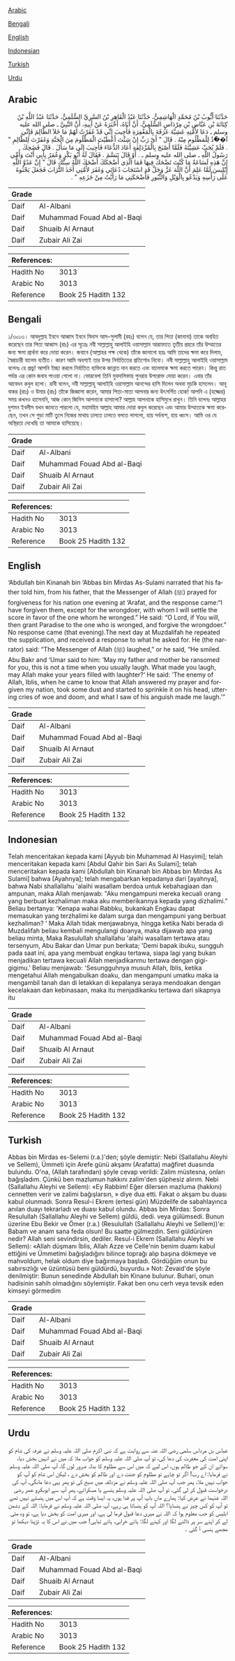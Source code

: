 [Arabic](#arabic)

[Bengali](#bengali)

[English](#english)

[Indonesian](#indonesian)

[Turkish](#turkish)

[Urdu](#urdu)

## Arabic


<div dir="rtl" lang="ar" style={{fontSize:'larger',backgroundColor:'#f8f9fa',padding:20}}>
حَدَّثَنَا أَيُّوبُ بْنُ مُحَمَّدٍ الْهَاشِمِيُّ، حَدَّثَنَا عَبْدُ الْقَاهِرِ بْنُ السَّرِيِّ السُّلَمِيُّ، حَدَّثَنَا عَبْدُ اللَّهِ بْنُ كِنَانَةَ بْنِ عَبَّاسِ بْنِ مِرْدَاسٍ السُّلَمِيُّ، أَنَّ أَبَاهُ، أَخْبَرَهُ عَنْ أَبِيهِ، أَنَّ النَّبِيَّ ـ صلى الله عليه وسلم ـ دَعَا لأُمَّتِهِ عَشِيَّةَ عَرَفَةَ بِالْمَغْفِرَةِ فَأُجِيبَ إِنِّي قَدْ غَفَرْتُ لَهُمْ مَا خَلاَ الظَّالِمَ فَإِنِّي آ��ُذُ لِلْمَظْلُومِ مِنْهُ ‏.‏ قَالَ ‏"‏ أَىْ رَبِّ إِنْ شِئْتَ أَعْطَيْتَ الْمَظْلُومَ مِنَ الْجَنَّةِ وَغَفَرْتَ لِلظَّالِمِ ‏"‏ ‏.‏ فَلَمْ يُجَبْ عَشِيَّتَهُ فَلَمَّا أَصْبَحَ بِالْمُزْدَلِفَةِ أَعَادَ الدُّعَاءَ فَأُجِيبَ إِلَى مَا سَأَلَ ‏.‏ قَالَ فَضَحِكَ رَسُولُ اللَّهِ ـ صلى الله عليه وسلم ـ ‏.‏ أَوْ قَالَ تَبَسَّمَ ‏.‏ فَقَالَ لَهُ أَبُو بَكْرٍ وَعُمَرُ بِأَبِي أَنْتَ وَأُمِّي إِنَّ هَذِهِ لَسَاعَةٌ مَا كُنْتَ تَضْحَكُ فِيهَا فَمَا الَّذِي أَضْحَكَكَ أَضْحَكَ اللَّهُ سِنَّكَ قَالَ ‏"‏ إِنَّ عَدُوَّ اللَّهِ إِبْلِيسَ لَمَّا عَلِمَ أَنَّ اللَّهَ عَزَّ وَجَلَّ قَدِ اسْتَجَابَ دُعَائِي وَغَفَرَ لأُمَّتِي أَخَذَ التُّرَابَ فَجَعَلَ يَحْثُوهُ عَلَى رَأْسِهِ وَيَدْعُو بِالْوَيْلِ وَالثُّبُورِ فَأَضْحَكَنِي مَا رَأَيْتُ مِنْ جَزَعِهِ ‏"‏ ‏.‏
</div>
<div style={{backgroundColor:'#f8f9fa',padding:20, marginBottom: 10}}><table> <thead> <tr> <th>Grade</th> <th></th> </tr> </thead> <tbody> <tr><td>Daif</td><td>Al-Albani</td></tr><tr><td>Daif</td><td>Muhammad Fouad Abd al-Baqi</td></tr><tr><td>Daif</td><td>Shuaib Al Arnaut</td></tr><tr><td>Daif</td><td>Zubair Ali Zai</td></tr></tbody></table><table> <thead> <tr> <th>References:</th> <th></th> </tr> </thead> <tbody><tr><td>Hadith No</td><td>3013</td></tr><tr><td>Arabic No</td><td>3013</td></tr><tr><td>Reference</td><td>Book 25 Hadith 132</td></tr></tbody></table></div>

## Bengali


<div dir="ltr" lang="bn" style={{fontSize:'larger',backgroundColor:'#f8f9fa',padding:20}}>
১/৩০১৩। আবদুল্লাহ ইবনে আব্বাস ইবনে মিদাস আস-সুলামী (রহঃ) বলেন যে, তার পিতা (কানানা) তাকে অবহিত করেছেন তার পিতা আব্বাস (রাঃ) এর সূত্রেঃ নবী সাল্লাল্লাহু আলাইহি ওয়াসাল্লাম আরাফাতে তৃতীয় প্রহরে তাঁর উম্মাতের জন্য ক্ষমা প্রার্থনা করে দোয়া করেন। জবাবে (আল্লাহর পক্ষ থেকে) তাঁকে জানানো হয়ঃ আমি তাদের ক্ষমা করে দিলাম, স্বৈরাচারী যালেম ব্যতীত। কারণ আমি অবশ্যই তার উপর নির্যাতিতের প্রতিশোধ নিবো। নবী সাল্লাল্লাহু আলাইহি ওয়াসাল্লাম বলেনঃ হে প্রভু! আপনি ইচ্ছা করলে নির্যাতিত ব্যক্তিকে জান্নাত দান করতে এবং যালেমকে ক্ষমা করতে পারেন। কিন্তু রাত পর্যন্ত এর কোন জবাব পাওয়া গেলো না। ভোরবেলা তিনি মুযদালিফায় পুনরায় উপরোক্ত দোয়া করেন। এবার তাঁর আবেদন কবুল হলো। রাবী বলেন, নবী সাল্লাল্লাহু আলাইহি ওয়াসাল্লাম আনন্দের হাসি দিলেন অথবা মুচকি হাসলেন। আবূ বাকর (রাঃ) ও উমার (রাঃ) তাঁকে জিজ্ঞাসা করেন, আমার পিতা-মাতা আপনার জন্য উৎসর্গিত হোক! আপনি এ (হজ্জের) সময় কখনও হাসেননি, আজ কোন্ জিনিস আপনাকে হাসালো? আল্লাহ আপনাকে হাসিমুখে রাখুন। তিনি বলেনঃ আল্লাহর দুশমন ইবলীস যখন জানতে পারলো যে, মহামহিম আল্লাহ আমার দোয়া কবুল করেছেন এবং আমার উম্মাতকে ক্ষমা করেছেন, তখন সে গুড়া মাটি তুলে নিজের মাথায় ঢালতে ঢালতে বলতে লাগলো, হায় সর্বনাশ, হায় ধ্বংস। আমি ওর যে অস্থিরতা দেখেছি তা আমাকে হাসিয়েছে।
</div>
<div style={{backgroundColor:'#f8f9fa',padding:20, marginBottom: 10}}><table> <thead> <tr> <th>Grade</th> <th></th> </tr> </thead> <tbody> <tr><td>Daif</td><td>Al-Albani</td></tr><tr><td>Daif</td><td>Muhammad Fouad Abd al-Baqi</td></tr><tr><td>Daif</td><td>Shuaib Al Arnaut</td></tr><tr><td>Daif</td><td>Zubair Ali Zai</td></tr></tbody></table><table> <thead> <tr> <th>References:</th> <th></th> </tr> </thead> <tbody><tr><td>Hadith No</td><td>3013</td></tr><tr><td>Arabic No</td><td>3013</td></tr><tr><td>Reference</td><td>Book 25 Hadith 132</td></tr></tbody></table></div>

## English


<div dir="ltr" lang="en" style={{fontSize:'larger',backgroundColor:'#f8f9fa',padding:20}}>
‘Abdullah bin Kinanah bin ‘Abbas bin Mirdas As-Sulami narrated that his father told him, from his father, that the Messenger of Allah (ﷺ) prayed for forgiveness for his nation one evening at ‘Arafat, and the response came:“I have forgiven them, except for the wrongdoer, with whom I will settle the score in favor of the one whom he wronged.” He said: “O Lord, if You will, then grant Paradise to the one who is wronged, and forgive the wrongdoer.” No response came (that evening).The next day at Muzdalifah he repeated the supplication, and received a response to what he asked for. He (the narrator) said: “The Messenger of Allah (ﷺ) laughed,” or he said, “He smiled. Abu Bakr and ‘Umar said to him: ‘May my father and mother be ransomed for you, this is not a time when you usually laugh. What made you laugh, may Allah make your years filled with laughter?’ He said: ‘The enemy of Allah, Iblis, when he came to know that Allah answered my prayer and forgiven my nation, took some dust and started to sprinkle it on his head, uttering cries of woe and doom, and what I saw of his anguish made me laugh.’”
</div>
<div style={{backgroundColor:'#f8f9fa',padding:20, marginBottom: 10}}><table> <thead> <tr> <th>Grade</th> <th></th> </tr> </thead> <tbody> <tr><td>Daif</td><td>Al-Albani</td></tr><tr><td>Daif</td><td>Muhammad Fouad Abd al-Baqi</td></tr><tr><td>Daif</td><td>Shuaib Al Arnaut</td></tr><tr><td>Daif</td><td>Zubair Ali Zai</td></tr></tbody></table><table> <thead> <tr> <th>References:</th> <th></th> </tr> </thead> <tbody><tr><td>Hadith No</td><td>3013</td></tr><tr><td>Arabic No</td><td>3013</td></tr><tr><td>Reference</td><td>Book 25 Hadith 132</td></tr></tbody></table></div>

## Indonesian


<div dir="ltr" lang="id" style={{fontSize:'larger',backgroundColor:'#f8f9fa',padding:20}}>
Telah menceritakan kepada kami [Ayyub bin Muhammad Al Hasyimi]; telah menceritakan kepada kami [Abdul Qahir bin Sari As Sulami]; telah menceritakan kepada kami [Abdullah bin Kinanah bin Abbas bin Mirdas As Sulami] bahwa [Ayahnya]; telah mengabarkan kepadanya dari [ayahnya], bahwa Nabi shallallahu 'alaihi wasallam berdoa untuk kebahagiaan dan ampunan, maka Allah menjawab: "Aku mengampuni mereka kecuali orang yang berbuat kezhaliman maka aku memberikannya kepada yang dizhalimi." Beliau bertanya: 'Kenapa wahai Rabbku, bukankah Engkau dapat memasukan yang terzhalimi ke dalam surga dan mengampuni yang berbuat kezhaliman? ' Maka Allah tidak menjawabnya, hingga ketika Nabi berada di Muzdalifah beliau kembali mengulangi doanya, maka dijawab apa yang beliau minta, Maka Rasulullah shallallahu 'alaihi wasallam tertawa atau tersenyum, Abu Bakar dan Umar pun berkata; 'Demi bapak ibuku, sungguh pada saat ini, apa yang membuat engkau tertawa, siapa lagi yang bukan menjadikan tertawa kecuali Allah menjadikanmu tertawa dengan gigi-gigimu.' Beliau menjawab: 'Sesungguhnya musuh Allah, Iblis, ketika mengetahui Allah mengabulkan doaku, dan mengampuni umatku maka ia mengambil tanah dan di letakkan di kepalanya seraya mendoakan dengan kecelakaan dan kebinasaan, maka itu menjadikanku tertawa dari sikapnya itu
</div>
<div style={{backgroundColor:'#f8f9fa',padding:20, marginBottom: 10}}><table> <thead> <tr> <th>Grade</th> <th></th> </tr> </thead> <tbody> <tr><td>Daif</td><td>Al-Albani</td></tr><tr><td>Daif</td><td>Muhammad Fouad Abd al-Baqi</td></tr><tr><td>Daif</td><td>Shuaib Al Arnaut</td></tr><tr><td>Daif</td><td>Zubair Ali Zai</td></tr></tbody></table><table> <thead> <tr> <th>References:</th> <th></th> </tr> </thead> <tbody><tr><td>Hadith No</td><td>3013</td></tr><tr><td>Arabic No</td><td>3013</td></tr><tr><td>Reference</td><td>Book 25 Hadith 132</td></tr></tbody></table></div>

## Turkish


<div dir="ltr" lang="tr" style={{fontSize:'larger',backgroundColor:'#f8f9fa',padding:20}}>
Abbas bin Mirdas es-Selemi (r.a.)'den; şöyle demiştir: Nebi (Sallallahu Aleyhi ve Sellem), Ümmeti için Arefe günü akşamı (Arafatta) mağfiret duasında bulundu. O'na, (Allah tarafından) şöyle cevap verildi: Zalim müstesna, onları bağışladım. Çünkü ben mazlumun hakkını zalim'den şüphesiz alırım. Nebi (Sallallahu Aleyhi ve Sellem): «Ey Rabbim! Eğer dilersen mazluma (hakkını) cennetten verir ve zalimi bağışlarsın, » diye dua etti. Fakat o akşam bu duası kabul olunmadı. Sonra Resul-i Ekrem (ertesi gün) Müzdelife de sabahlayınca anılan duayı tekrarladı ve duası kabul olundu. Abbas bin Mirdas: Sonra Resulullah (Sallallahu Aleyhi ve Sellem) güldü, dedi. veya gülümsedi. Bunun üzerine Ebu Bekir ve Ömer (r.a.) (Resulullah (Sallallahu Aleyhi ve Sellem))'e: Babam ve anam sana feda olsun! Bu saatte gülmezdin. Seni güldürüren nedir? Allah seni sevindirsin, dediler. Resul-i Ekrem (Sallallahu Aleyhi ve Sellem): «Allah düşmanı İblis, Allah Azze ve Celle'nin benim duamı kabul ettiğini ve Ümmetimi bağışladığını bilince toprağı alıp başına dökmeye ve mahvoldum, helak oldum diye bağırmaya başladı. Gördüğüm onun bu sabırsızlığı ve üzüntüsü beni güldürdü, buyurdu.» Not: Zevaid'de şöyle denilmiştir: Bunun senedinde Abdullah bin Kinane bulunur. Buhari, onun hadisinin sahih olmadığını söylemiştir. Fakat ben onu cerh veya tevsik eden kimseyi görmedim
</div>
<div style={{backgroundColor:'#f8f9fa',padding:20, marginBottom: 10}}><table> <thead> <tr> <th>Grade</th> <th></th> </tr> </thead> <tbody> <tr><td>Daif</td><td>Al-Albani</td></tr><tr><td>Daif</td><td>Muhammad Fouad Abd al-Baqi</td></tr><tr><td>Daif</td><td>Shuaib Al Arnaut</td></tr><tr><td>Daif</td><td>Zubair Ali Zai</td></tr></tbody></table><table> <thead> <tr> <th>References:</th> <th></th> </tr> </thead> <tbody><tr><td>Hadith No</td><td>3013</td></tr><tr><td>Arabic No</td><td>3013</td></tr><tr><td>Reference</td><td>Book 25 Hadith 132</td></tr></tbody></table></div>

## Urdu


<div dir="rtl" lang="ur" style={{fontSize:'larger',backgroundColor:'#f8f9fa',padding:20}}>
عباس بن مرداس سلمی رضی اللہ عنہ سے روایت ہے کہ نبی اکرم صلی اللہ علیہ وسلم نے عرفہ کی شام کو اپنی امت کی مغفرت کی دعا کی، تو آپ صلی اللہ علیہ وسلم کو جواب ملا کہ میں نے انہیں بخش دیا، سوائے ان کے جو ظالم ہوں، اس لیے کہ میں اس سے مظلوم کا بدلہ ضرور لوں گا، آپ صلی اللہ علیہ وسلم نے فرمایا: اے رب! اگر تو چاہے تو مظلوم کو جنت دے اور ظالم کو بخش دے ، لیکن اس شام کو آپ کو جواب نہیں ملا، پھر جب آپ صلی اللہ علیہ وسلم نے مزدلفہ میں صبح کی تو پھر یہی دعا مانگی، آپ کی درخواست قبول کر لی گئی، تو آپ صلی اللہ علیہ وسلم ہنسے یا مسکرائے، پھر آپ سے ابوبکرو عمر رضی اللہ عنہما نے عرض کیا: ہمارے ماں باپ آپ پر فدا ہوں، یہ ایسا وقت ہے کہ آپ اس میں ہنستے نہیں تھے تو آپ کو کس چیز نے ہنسایا؟ اللہ آپ کو ہنساتا ہی رہے، آپ صلی اللہ علیہ وسلم نے فرمایا: اللہ کے دشمن ابلیس کو جب معلوم ہوا کہ اللہ نے میری دعا قبول فرما لی ہے، اور میری امت کو بخش دیا ہے، تو وہ مٹی لے کر اپنے سر پر ڈالنے لگا اور کہنے لگا: ہائے خرابی، ہائے تباہی! جب میں نے اس کا یہ تڑپنا دیکھا تو مجھے ہنسی آ گئی ۔
</div>
<div style={{backgroundColor:'#f8f9fa',padding:20, marginBottom: 10}}><table> <thead> <tr> <th>Grade</th> <th></th> </tr> </thead> <tbody> <tr><td>Daif</td><td>Al-Albani</td></tr><tr><td>Daif</td><td>Muhammad Fouad Abd al-Baqi</td></tr><tr><td>Daif</td><td>Shuaib Al Arnaut</td></tr><tr><td>Daif</td><td>Zubair Ali Zai</td></tr></tbody></table><table> <thead> <tr> <th>References:</th> <th></th> </tr> </thead> <tbody><tr><td>Hadith No</td><td>3013</td></tr><tr><td>Arabic No</td><td>3013</td></tr><tr><td>Reference</td><td>Book 25 Hadith 132</td></tr></tbody></table></div>